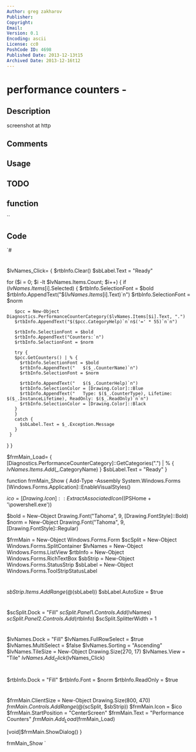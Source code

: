 ```yaml
---
Author: greg zakharov
Publisher: 
Copyright: 
Email: 
Version: 0.1
Encoding: ascii
License: cc0
PoshCode ID: 4698
Published Date: 2013-12-13t15
Archived Date: 2013-12-16t12
---
```


# performance counters - 

## Description

screenshot at http

## Comments



## Usage



## TODO



## function

``

## Code

`#
 #
 $lvNames_Click= {
   $rtbInfo.Clear()
   $sbLabel.Text = "Ready"
   
   for ($i = 0; $i -lt $lvNames.Items.Count; $i++) {
     if ($lvNames.Items[$i].Selected) {
       $rtbInfo.SelectionFont = $bold
       $rtbInfo.AppendText("$($lvNames.Items[$i].Text)`n")
       $rtbInfo.SelectionFont = $norm
       
       $pcc = New-Object Diagnostics.PerformanceCounterCategory($lvNames.Items[$i].Text, ".")
       $rtbInfo.AppendText("$($pcc.CategoryHelp)`n`n$('=' * 55)`n`n")
       
       $rtbInfo.SelectionFont = $bold
       $rtbInfo.AppendText("Counters:`n")
       $rtbInfo.SelectionFont = $norm
       
       try {
       $pcc.GetCounters() | % {
         $rtbInfo.SelectionFont = $bold
         $rtbInfo.AppendText("   $($_.CounterName)`n")
         $rtbInfo.SelectionFont = $norm
         
         $rtbInfo.AppendText("   $($_.CounterHelp)`n")
         $rtbInfo.SelectionColor = [Drawing.Color]::Blue
         $rtbInfo.AppendText("   Type: $($_.CounterType), Lifetime: $($_.InstanceLifetime), ReadOnly: $($_.ReadOnly)`n`n")
         $rtbInfo.SelectionColor = [Drawing.Color]::Black
       }
       }
       catch {
         $sbLabel.Text = $_.Exception.Message
       }
     }
   }
 }
 
 $frmMain_Load= {
   [Diagnostics.PerformanceCounterCategory]::GetCategories(".") | % {
     $lvNames.Items.Add($_.CategoryName)
   }
   $sbLabel.Text = "Ready"
 }
 
 function frmMain_Show {
   Add-Type -Assembly System.Windows.Forms
   [Windows.Forms.Application]::EnableVisualStyles()
   
   $ico = [Drawing.Icon]::ExtractAssociatedIcon(($PSHome + '\powershell.exe'))
   
   $bold = New-Object Drawing.Font("Tahoma", 9, [Drawing.FontStyle]::Bold)
   $norm = New-Object Drawing.Font("Tahoma", 9, [Drawing.FontStyle]::Regular)
   
   $frmMain = New-Object Windows.Forms.Form
   $scSplit = New-Object Windows.Forms.SplitContainer
   $lvNames = New-Object Windows.Forms.ListView
   $rtbInfo = New-Object Windows.Forms.RichTextBox
   $sbStrip = New-Object Windows.Forms.StatusStrip
   $sbLabel = New-Object Windows.Forms.ToolStripStatusLabel
   #
   #
   $sbStrip.Items.AddRange(@($sbLabel))
   $sbLabel.AutoSize = $true
   #
   #
   $scSplit.Dock = "Fill"
   $scSplit.Panel1.Controls.Add($lvNames)
   $scSplit.Panel2.Controls.Add($rtbInfo)
   $scSplit.SplitterWidth = 1
   #
   #
   $lvNames.Dock = "Fill"
   $lvNames.FullRowSelect = $true
   $lvNames.MultiSelect = $false
   $lvNames.Sorting = "Ascending"
   $lvNames.TileSize = New-Object Drawing.Size(270, 17)
   $lvNames.View = "Tile"
   $lvNames.Add_Click($lvNames_Click)
   #
   #
   $rtbInfo.Dock = "Fill"
   $rtbInfo.Font = $norm
   $rtbInfo.ReadOnly = $true
   #
   #
   $frmMain.ClientSize = New-Object Drawing.Size(800, 470)
   $frmMain.Controls.AddRange(@($scSplit, $sbStrip))
   $frmMain.Icon = $ico
   $frmMain.StartPosition = "CenterScreen"
   $frmMain.Text = "Performance Counters"
   $frmMain.Add_Load($frmMain_Load)
   
   [void]$frmMain.ShowDialog()
 }
 
 frmMain_Show
`

